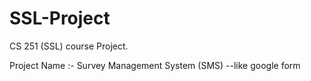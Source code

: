 # SSL-Project
CS 251 (SSL)  course Project.

Project Name :- Survey Management System (SMS)
--like google form
